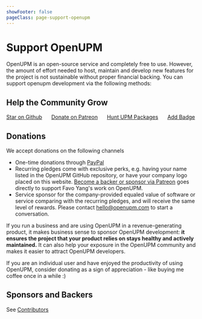 ```yaml
---
showFooter: false
pageClass: page-support-openupm
---
```

# Support OpenUPM

OpenUPM is an open-source service and completely free to use. However, the amount of effort needed to host, maintain and develop new features for the project is not sustainable without proper financial backing. You can support openupm development via the following methods:

## Help the Community Grow

<div class="columns columns-grow">
  <div class="column col-6 text-center">
    <a href="https://github.com/openupm/openupm"><i class="fa fa-star c-star"></i>Star on Github</a>
  </div>
  <div class="column col-6 text-center">
    <a href="https://www.patreon.com/openupm"><i class="fab fa-patreon c-patreon"></i>Donate on Patreon</a>
  </div>
  <div class="column col-6 text-center">
    <a href="/packages/add/"><i class="fas fa-plus-circle text-primary"></i>Hunt UPM Packages</a>
  </div>
  <div class="column col-6 text-center">
    <a href="/docs/adding-badge.html"><i class="fas fa-certificate c-badge"></i>Add Badge</a>
  </div>
</div>

## Donations

We accept donations on the following channels
- One-time donations through [PayPal](https://www.paypal.me/favoyang)
- Recurring pledges come with exclusive perks, e.g. having your name listed in the OpenUPM GitHub repository, or have your company logo placed on this website. [Become a backer or sponsor via Patreon](https://www.patreon.com/openupm) goes directly to support Favo Yang's work on OpenUPM.
- Service sponsor for the company-provided equaled value of software or service comparing with the recurring pledges, and will receive the same level of rewards. Please contact [hello@openupm.com](mailto:hello@openupm.com) to start a conversation.

If you run a business and are using OpenUPM in a revenue-generating product, it makes business sense to sponsor OpenUPM development: **it ensures the project that your product relies on stays healthy and actively maintained.** It can also help your exposure in the OpenUPM community and makes it easier to attract OpenUPM developers.

If you are an individual user and have enjoyed the productivity of using OpenUPM, consider donating as a sign of appreciation - like buying me coffee once in a while :)

## Sponsors and Backers

See [Contributors](/contributors/)

<style lang="scss" scoped>
.page-support-openupm {
  .c-star {
    color: #e8bb49;
  }

  .c-patreon {
    color: rgb(232, 91, 70);
  }

  .c-badge {
    color: purple;
  }

  .columns-grow {
    margin-top: 1rem;

    a {
      display: block;
      padding-top: 1rem;
      padding-bottom: 1rem;
      width: 100%;
      font-size: 0.9rem;
      color: inherit;

      &:hover {
        text-decoration: none !important;
        background-color: #eee;
      }

      i {
        font-size: 2rem;
        display: block;
        padding-bottom: 1rem;
      }
    }
  }
}
</style>
